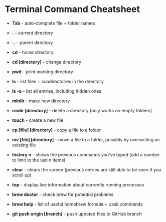 
# Terminal Command Cheatsheet

- **Tab** - auto-complete file + folder names   

- **.** - current directory   

- **..** - parent directory   

- **cd** - home directory   

- **cd [directory]** - change directory   

- **pwd** - print working directory   

- **ls** - list files + subdirectories in the directory   

- **ls -a** - list all entries, including hidden ones   

- **mkdir** - make new directory   

- **rmdir [directory]** - delete a directory (only works on empty folders)   

- **touch** - create a new file   

- **cp [file] [directory]** - copy a file to a folder   

- **mv [file] [directory]** - move a file to a folder, possibly by overwriting an existing file   

- **history n** - shows the previous commands you've typed (add a number to limit to the last n items)   

- **clear** - clears the screen (previous entries are still able to be seen if you scroll up)   

- **top** - display live information about currently running processes   

- **brew doctor** - check brew for potential problems   

- **brew help** - list of useful homebrew formula + cask commands    

- **git push origin [branch]** - push updated files to GitHub branch   